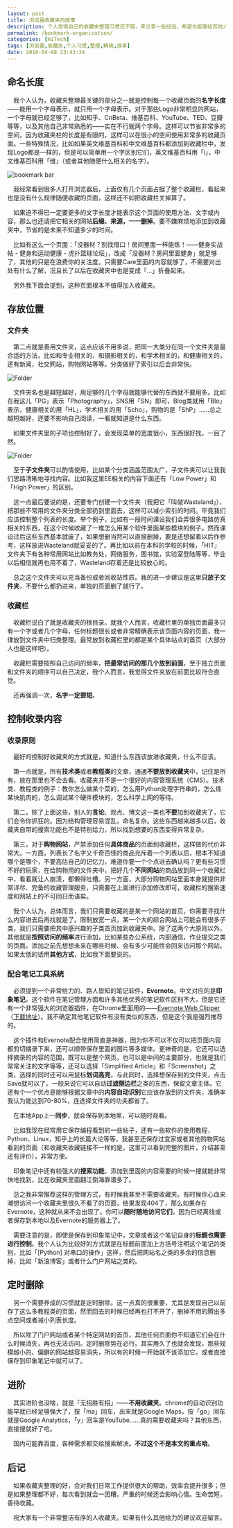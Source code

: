 ```yaml
---
layout: post
title: 浏览器收藏夹的故事
description: 个人觉得自己的收藏夹整理习惯还不错，来分享一些经验，希望也能够给其他人提供帮助或者提高效率。
permalink: /bookmark-organization/
categories: [HiTech]
tags: [浏览器,收藏夹,个人习惯,整理,精简,效率]
date: 2016-04-08 23:43:34
--- 
```


## 命名长度

　我个人认为，收藏夹整理最关键的部分之一就是控制每一个收藏页面的**名字长度**——能用一个字母表示，就只用一个字母表示。对于那些Logo非常明显的网站，一个字母就已经足够了，比如知乎、CnBeta、维基百科、YouTube、TED、豆瓣等等，以及其他自己非常熟悉的——实在不行就两个字母。这样可以节省非常多的空间，因为收藏夹栏的长度是有限的，这样可以在很小的空间使用非常多的收藏页面。一些特殊情况，比如如果英文维基百科和中文维基百科都添加到收藏栏中，发现Logo都是一样的，但是可以简单用一个字区别它们，英文维基百科用「i」，中文维基百科用「维」（或者其他随便什么相关的名字）。

![bookmark bar]({{site.img-hosting}}/Pic4Post/bookmark-organization/bookmark-bar.png "My bookmark bar")

　我经常看到很多人打开浏览器后，上面仅有几个页面占据了整个收藏栏，看起来也是没有什么规律随便收藏的页面，这样还不如把收藏栏关掉算了。

　如果迫不得已一定要更多的文字长度才能表示这个页面的使用方法、文字或内容，那么也还请把它相关的网站**后缀、来源，一一删掉**。要不嫌麻烦地添加到收藏夹中，节省的是未来不知道多少的时间。

　比如有这么一个页面：「没器材？别找借口！房间里面一样能练！——健身实战帖 - 健身和运动健康 - 虎扑篮球论坛」，改成「没器材？房间里面健身」就足够了，其他的只是在浪费你的关注度。只需要Care里面的内容就够了，不需要对出处有什么了解，况且长了以后在收藏夹中也是变成「…」折叠起来。

　另外我下面会提到，这种页面根本不值得加入收藏夹。

## 存放位置

### 文件夹

　第二点就是善用文件夹，这点应该不用多说，把同一大类分在同一个文件夹是最合适的方法，比如和专业相关的，和摄影相关的，和学术相关的，和健康相关的，还有新闻，社交网站，购物网站等等。分类做好了索引以后会非常快。

![Folder]({{site.img-hosting}}/Pic4Post/bookmark-organization/folder.png "Folder")

　文件夹名也是越短越好，用足够的几个字母就能够代替的东西就不要用多。比如在我这儿「PG」表示「Photography」，SNS用「SN」即可，Blog类就用「Blo」表示，健康相关的用「HL」，学术相关的用「Scho」，购物的是「ShP」……总之越短越好，还要不影响自己阅读，一看就知道是什么东西。

　如果文件夹里的子项也控制好了，会发现菜单的宽度很小，东西很好找，一目了然。

![Folder]({{site.img-hosting}}/Pic4Post/bookmark-organization/msu-folder.png "Folder")

　至于**子文件夹**可以酌情使用，比如某个分类涵盖范围太广，子文件夹可以让我我们思路清晰地寻找内容。比如我这里EE相关的内容下面还有「Low Power」和「High Power」的区别。

　这一点最后要说的是，还要专门创建一个文件夹（我把它「叫做Wasteland」），把那些不常用的文件夹分类全部扔到里面去，这样可以减小索引的时间。毕竟我们应该控制整个列表的长度。举个例子，比如有一段时间课设我们会弄很多电路仿真相关的东西，在这个时候收藏了一堆怎么用某个软件里面某些模块的例子。然而课设过后这些东西基本就废了，如果想删当然可以直接删掉，要是还想留着以后作参考，这样放进Wasteland就妥妥的了。再比如以前在本科的学校的时候，「HIT」文件夹下有各种常用网站比如教务处，网络服务，图书馆，实验室登陆等等，毕业以后相信就再也用不着了，Wasteland存着还是比较放心的。

　总之这个文件夹可以充当备份或者回收站性质。我的进一步建议是这里**只放子文件夹**，不要什么都扔进来，单独的页面删了就行了。

### 收藏栏

　收藏栏说白了就是收藏夹的根目录。就我个人而言，收藏栏里的单独页面最多只有一个字或者几个字母，任何标题很长或者非常精确表示该页面内容的页面，我一律放到文件夹中归类整理。最常放到收藏栏里的都是某个具体站点的首页（大部分人也是这样吧）。

　收藏栏需要按照自己访问的频率，**把最常访问的那几个放到前面**，至于独立页面和文件夹的顺序可以自己决定，我个人而言，我觉得文件夹放在前面比较符合直觉。

　还再强调一次，**名字一定要短**。

## 控制收录内容

### 收录原则

　最好的控制好收藏夹的方式就是，知道什么东西该放进收藏夹，什么不应该。

　第一点就是，所有**技术类**或者**教程类**的文章，通通**不要放到收藏夹**中，记住是所有，放在那里也不会去看。收藏夹并不是一个很好的内容管理系统（CMS）。技术类、教程类的例子：教你怎么做某个菜的，怎么用Python处理字符串的，怎么练某块肌肉的，怎么调试某个硬件模块的，怎么科学上网的等待。

　第二，除了上面这些，别人的**言论**、观点、博文这一类也**不要**加到收藏夹了，它们会令你抓狂的。因为结构管理容易混乱，命名复杂。这些东西越来越多以后，收藏夹自带的搜索功能也不是特别给力，所以找到想要的东西变得异常复杂。

　第三，对于**购物网站**，严禁添加任何**具体商品**的页面到收藏栏，这样做的代价非常大。一方面，列表长了名字又千奇百怪的商品充斥着一个列表以后，根本不知道哪个是哪个，不要高估自己的记忆力，难道你要一个个点进去确认吗？更有些习惯不好的玩家，在给购物用的文件夹中，把好几个**不同网站**的商品放到同一个收藏栏中，看着就让人崩溃，都懒得吐槽。另一方面，大部分购物网站里面本身就提供非常详尽、完备的收藏管理服务，只需要在上面进行添加修改即可，收藏栏的搜索速度和网站上的不可同日而语矣。

　我个人认为，总体而言，我们只需要收藏的是某一个网站的首页，你需要寻找什么内容进去后再找就是了。限制放宽一点，某一个大的综合网站上可能会有很多子类，我们只需要把其中感兴趣的子类首页加到收藏夹中。除了这两个大原则以外，其他就是**按照访问的频率**进行添加，比如某些办公系统，内部通信，作业提交之类的页面。添加之前先想想未来在哪些时候、会有多少可能性会回来访问那个网站。如果太低的话用**其他方式**，比如我下面要说的。

### 配合笔记工具系统

　必须提到一个非常给力的、路人皆知的笔记软件，**Evernote**。中文对应的是**印象笔记**，这个软件在笔记管理方面和许多其他优秀的笔记软件区别不大，但是它还有一个非常强大的浏览器插件，在Chrome里面用的——[Evernote Web Clipper](https://evernote.com/webclipper/?downloaded)（[下载地址](https://chrome.google.com/webstore/detail/evernote-web-clipper/pioclpoplcdbaefihamjohnefbikjilc?hl=en)）。我不确定其他笔记软件有没有类似的东西，但是这个我是强烈推荐的。

　这个插件和Evernote配合使用简直是神器，因为你不可以不仅可以把页面内容都剪切摘录下来，还可以顺带保存里面的图片等多媒体。更神奇的是，它还可以选择摘录的内容的范围，既可以是整个网页，也可以是中间的主要部分，也就是我们常常关注的文字等等，还可以选择「Simplified Article」和「Screenshot」之类，选择的同时还可以用鼠标**划词高亮**，与此同时，选择想保存到的文件夹，点击Save就可以了。一般来说它可以自动**过滤侧边栏**之类的东西，保留文章主体。它还有个一个优点是能够根据文章中的**内容自动识别**它应该存放到的文件夹，准确率我认为能达到70-80%，连选择文件夹的功夫都省了。

　在本地App上一**同步**，就会保存到本地里，可以随时观看。

　比如我现在经常用它保存编程看到的一些帖子，还有一些软件的使用教程，Python、Linux，知乎上的长篇大论等等，我甚至还保存过宜家或者其他购物网站看到的页面（和收藏夹收藏链接不一样的是，这里可以看到完整的图片，介绍甚至还有评价），非常方便。

　印象笔记中还有较强大的**搜索功能**，添加到里面的内容需要的时候一搜就能非常快地找到，比在收藏夹里面翻江倒海靠谱多了。

　总之我非常推荐这样的管理方式，有时候我甚至不需要收藏夹。有时候你心血来潮想访问一个收藏夹里很久不看了的页面，结果发现404了，那么如果存在Evernote，这种就从来不会出现了。你可以**随时随地访问它们**，因为已经离线或者保存到本地以及Evernote的服务器上了。

　需要注意的是，即使是保存到印象笔记中，文章或者这个笔记自身的**标题也需要进行控制**。我个人认为比较好的方式就是在标题前面加上方括号注明这个笔记的类别，比如「[Python] 对串口的操作」这样，然后把网站名之类的多余的信息删掉，比如「新浪博客」或者什么门户网站之类的。

## 定时删除

　另一个需要养成的习惯就是定时删除。这一点真的很重要，尤其是发现自己以前存了这么多教程类的页面，然而回去的时候已经再也打不开了，删掉不用的腾出多点空间或者减小列表长度。

　所以除了门户网站或者某个特定网站的首页，其他任何页面你不知道它们会在什么时候消失，再也无法访问。定时删除势在必行。其实用久了也就会发现，那些规模越小的、偏僻的网站越容易消失，所以有的时候一开始就不该添加它，或者直接保存到印象笔记中就可以了。

## 进阶

　其实进阶也没啥，就是「无招胜有招」——**不用收藏夹**。chrome的自动识别功能早就已经足够强大了，按「ma」回车，出来就是Google Maps，按「go」回车就是Google Analytics，「y」回车是YouTube……真的需要收藏夹吗？其他东西，直接搜就好了哈。

　国内可能靠百度，各种需求都交给搜索解决。**不过这个不是本文的重点哈**。

## 后记

　如果收藏夹整理的好，会对我们日常工作提供很大的帮助，效率会提升很多；但是如果整理都不好，每次看到就会一团糟，严重的时候还会影响心情。生命苦短，善待收藏。

　祝大家有一个非常整洁有序的人收藏夹。如果有什么其他给力的建议欢迎留言。
